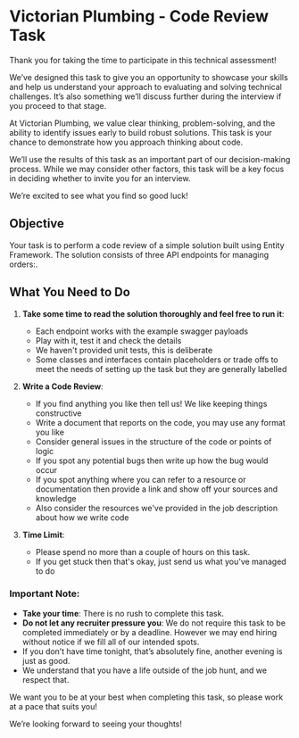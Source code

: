 # Victorian Plumbing - Code Review Task

Thank you for taking the time to participate in this technical assessment!

We’ve designed this task to give you an opportunity to showcase your skills and help us understand your approach to evaluating and solving technical challenges. It’s also something we’ll discuss further during the interview if you proceed to that stage.

At Victorian Plumbing, we value clear thinking, problem-solving, and the ability to identify issues early to build robust solutions. This task is your chance to demonstrate how you approach thinking about code.

We’ll use the results of this task as an important part of our decision-making process. While we may consider other factors, this task will be a key focus in deciding whether to invite you for an interview.

We’re excited to see what you find so good luck!

## Objective

Your task is to perform a code review of a simple solution built using Entity Framework. The solution consists of three API endpoints for managing orders:.

## What You Need to Do

1. **Take some time to read the solution thoroughly and feel free to run it**:    
   - Each endpoint works with the example swagger payloads   
   - Play with it, test it and check the details
   - We haven't provided unit tests, this is deliberate
   - Some classes and interfaces contain placeholders or trade offs to meet the needs of setting up the task but they are generally labelled

2. **Write a Code Review**:
   - If you find anything you like then tell us!  We like keeping things constructive
   - Write a document that reports on the code, you may use any format you like
   - Consider general issues in the structure of the code or points of logic
   - If you spot any potential bugs then write up how the bug would occur
   - If you spot anything where you can refer to a resource or documentation then provide a link and show off your sources and knowledge
   - Also consider the resources we've provided in the job description about how we write code

3. **Time Limit**:
   - Please spend no more than a couple of hours on this task.
   - If you get stuck then that's okay, just send us what you've managed to do

### Important Note:

- **Take your time**: There is no rush to complete this task.  
- **Do not let any recruiter pressure you**: We do not require this task to be completed immediately or by a deadline.  However we may end hiring without notice if we fill all of our intended spots.
- If you don’t have time tonight, that’s absolutely fine, another evening is just as good.  
- We understand that you have a life outside of the job hunt, and we respect that.  

We want you to be at your best when completing this task, so please work at a pace that suits you!


We’re looking forward to seeing your thoughts!
